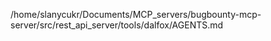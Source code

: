 /home/slanycukr/Documents/MCP_servers/bugbounty-mcp-server/src/rest_api_server/tools/dalfox/AGENTS.md